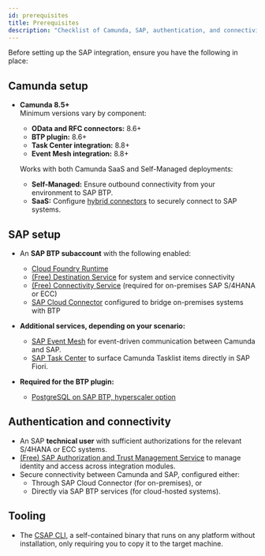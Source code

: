 ```yaml
---
id: prerequisites
title: Prerequisites
description: "Checklist of Camunda, SAP, authentication, and connectivity requirements before deploying the SAP integration modules."
---
```


Before setting up the SAP integration, ensure you have the following in place:

## Camunda setup

- **Camunda 8.5+**  
  Minimum versions vary by component:

  - **OData and RFC connectors:** 8.6+
  - **BTP plugin:** 8.6+
  - **Task Center integration:** 8.8+
  - **Event Mesh integration:** 8.8+

  Works with both Camunda SaaS and Self-Managed deployments:

  - **Self-Managed:** Ensure outbound connectivity from your environment to SAP BTP.
  - **SaaS:** Configure [hybrid connectors](/components/connectors/use-connectors-in-hybrid-mode.md) to securely connect to SAP systems.

## SAP setup

- An **SAP BTP subaccount** with the following enabled:

  - [Cloud Foundry Runtime](https://discovery-center.cloud.sap/serviceCatalog/cloud-foundry-runtime?region=all)
  - [(Free) Destination Service](https://discovery-center.cloud.sap/serviceCatalog/destination?region=all&service_plan=lite&commercialModel=btpea) for system and service connectivity
  - [(Free) Connectivity Service](https://discovery-center.cloud.sap/serviceCatalog/connectivity-service?region=all) (required for on-premises SAP S/4HANA or ECC)
  - [SAP Cloud Connector](https://help.sap.com/docs/connectivity/sap-btp-connectivity-cf/cloud-connector) configured to bridge on-premises systems with BTP

- **Additional services, depending on your scenario:**

  - [SAP Event Mesh](https://discovery-center.cloud.sap/serviceCatalog/event-mesh) for event-driven communication between Camunda and SAP.
  - [SAP Task Center](https://discovery-center.cloud.sap/serviceCatalog/task-center) to surface Camunda Tasklist items directly in SAP Fiori.

- **Required for the BTP plugin:**
  - [PostgreSQL on SAP BTP, hyperscaler option](https://discovery-center.cloud.sap/serviceCatalog/postgresql-hyperscaler-option?region=all)

## Authentication and connectivity

- An SAP **technical user** with sufficient authorizations for the relevant S/4HANA or ECC systems.
- [(Free) SAP Authorization and Trust Management Service](https://discovery-center.cloud.sap/serviceCatalog/authorization-and-trust-management-service?region=all) to manage identity and access across integration modules.
- Secure connectivity between Camunda and SAP, configured either:
  - Through SAP Cloud Connector (for on-premises), or
  - Directly via SAP BTP services (for cloud-hosted systems).

## Tooling

- The [CSAP CLI](./csap-cli.md), a self-contained binary that runs on any platform without installation, only requiring you to copy it to the target machine.
